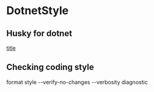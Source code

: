 # DotnetStyle

## Husky for dotnet
[title](https://alirezanet.github.io/Husky.Net/)

## Checking coding style
format style --verify-no-changes --verbosity diagnostic
